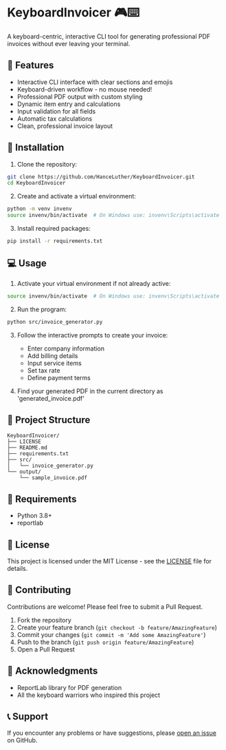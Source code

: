 # KeyboardInvoicer 🎮⌨️

A keyboard-centric, interactive CLI tool for generating professional PDF invoices without ever leaving your terminal.

## 🌟 Features

- Interactive CLI interface with clear sections and emojis
- Keyboard-driven workflow - no mouse needed!
- Professional PDF output with custom styling
- Dynamic item entry and calculations
- Input validation for all fields
- Automatic tax calculations
- Clean, professional invoice layout

## 🚀 Installation

1. Clone the repository:
```bash
git clone https://github.com/HanceLuther/KeyboardInvoicer.git
cd KeyboardInvoicer
```

2. Create and activate a virtual environment:
```bash
python -m venv invenv
source invenv/bin/activate  # On Windows use: invenv\Scripts\activate
```

3. Install required packages:
```bash
pip install -r requirements.txt
```

## 💻 Usage

1. Activate your virtual environment if not already active:
```bash
source invenv/bin/activate  # On Windows use: invenv\Scripts\activate
```

2. Run the program:
```bash
python src/invoice_generator.py
```

3. Follow the interactive prompts to create your invoice:
   - Enter company information
   - Add billing details
   - Input service items
   - Set tax rate
   - Define payment terms

4. Find your generated PDF in the current directory as 'generated_invoice.pdf'

## 📁 Project Structure

```
KeyboardInvoicer/
├── LICENSE
├── README.md
├── requirements.txt
├── src/
│   └── invoice_generator.py
└── output/
    └── sample_invoice.pdf
```

## 🔧 Requirements

- Python 3.8+
- reportlab

## 📝 License

This project is licensed under the MIT License - see the [LICENSE](LICENSE) file for details.

## 🤝 Contributing

Contributions are welcome! Please feel free to submit a Pull Request.

1. Fork the repository
2. Create your feature branch (`git checkout -b feature/AmazingFeature`)
3. Commit your changes (`git commit -m 'Add some AmazingFeature'`)
4. Push to the branch (`git push origin feature/AmazingFeature`)
5. Open a Pull Request

## 🙏 Acknowledgments

- ReportLab library for PDF generation
- All the keyboard warriors who inspired this project

## 📞 Support

If you encounter any problems or have suggestions, please [open an issue](https://github.com/HanceLuther/KeyboardInvoicer/issues) on GitHub.